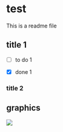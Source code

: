 test
=====

This is a readme file

## title 1

-[ ] to do 1

-[x] done 1

### title 2


## graphics
<img src='https://g.gravizo.com/svg?
 digraph G {
   main -> parse -> execute;
   main -> init;
   main -> cleanup;
   execute -> make_string;
   execute -> printf
   init -> make_string;
   main -> printf;
   execute -> compare;
 }
'/>
